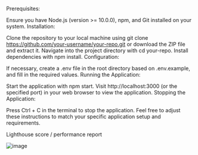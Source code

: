Prerequisites:

Ensure you have Node.js (version >= 10.0.0), npm, and Git installed on your system.
Installation:

Clone the repository to your local machine using git clone https://github.com/your-username/your-repo.git or download the ZIP file and extract it.
Navigate into the project directory with cd your-repo.
Install dependencies with npm install.
Configuration:

If necessary, create a .env file in the root directory based on .env.example, and fill in the required values.
Running the Application:

Start the application with npm start.
Visit http://localhost:3000 (or the specified port) in your web browser to view the application.
Stopping the Application:

Press Ctrl + C in the terminal to stop the application.
Feel free to adjust these instructions to match your specific application setup and requirements.

Lighthouse score / performance report

![image](https://github.com/ketan-paunikar/video-player/assets/91520176/551cfce4-27f7-4bb5-97e0-5285448d1636)

